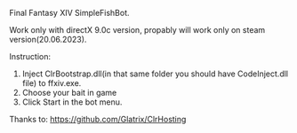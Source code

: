 Final Fantasy XIV SimpleFishBot.

Work only with directX 9.0c version, propably will work only on steam version(20.06.2023).


Instruction:
1. Inject ClrBootstrap.dll(in that same folder you should have CodeInject.dll file) to ffxiv.exe.
2. Choose your bait in game
3. Click Start in the bot menu.

Thanks to: https://github.com/Glatrix/ClrHosting
